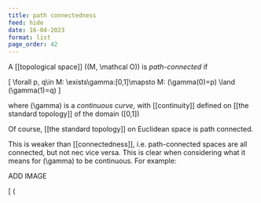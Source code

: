 ```yaml
---
title: path connectedness
feed: hide
date: 16-04-2023
format: list
page_order: 42
---
```



A  [[topological space]]  \((M, \mathcal O)\)  is *path-connected* if

\[
\forall p, q\in M: \exists\gamma:[0,1]\mapsto M: (\gamma(0)=p) \land (\gamma(1)=q)
\]


where  \(\gamma\)  is a *continuous curve*, with [[continuity]] defined on [[the standard topology]] of the domain  \([0,1]\) 

Of course, [[the standard topology]] on Euclidean space is path connected.

This is weaker than [[connectedness]], i.e. path-connected spaces are all connected, but not nec vice versa. This is clear when considering what it means for  \(\gamma\)  to be continuous.
For example:

ADD IMAGE



\[ \(
